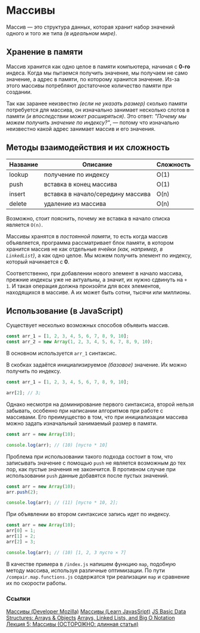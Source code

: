 # Массивы

Массив — это структура данных, которая хранит набор значений одного и того же типа _(в идеальном мире)_.

## Хранение в памяти

Массив хранится как одно целое в памяти компьютера, начиная с **0-го** индеса. Когда мы пытаемся получить значение, мы получаем не само значение, а адрес в памяти, по которому хранится значение. Из-за этого массивы потребляют достаточное количество памяти при создании.

Так как заранее неизвестно _(если не указать размер)_ сколько памяти потребуется для массива, он изначально занимает несколько слотов в памяти _(и впоследствии может расширяться)_. Это ответ: _"Почему мы можем получить значение по индексу?"_, — потому что изначально неизвестно какой адрес занимает массив и его значения.

## Методы взаимодействия и их сложность

| Название | Описание                          | Сложность |
| -------- | --------------------------------- | --------- |
| lookup   | получение по индексу              | O(1)      |
| push     | вставка в конец массива           | O(1)      |
| insert   | вставка в начало/середину массива | O(n)      |
| delete   | удаление из массива               | O(n)      |

Возможно, стоит пояснить, почему же вставка в начало списка является `O(n)`.

Массивы хранятся в _постоянной памяти_, то есть когда массив объявляется, программа рассматривает блок памяти, в котором хранится массив не как отдельные ячейки _(как, например, в `LinkedList`)_, а как одно целое. Мы можем получить элемент по индексу, который начинается с **0**.

Соответственно, при добавлении нового элемент в начало массива, прежние индексы уже не актуальны, а значит, их нужно сдвинуть на `+ 1`. И такая операция должна произойти для всех элементов, находящихся в массиве. А их может быть сотни, тысячи или миллионы.

## Использование (в JavaScript)

Существует несколько возможных способов объявить массив.

```javascript
const arr_1 = [1, 2, 3, 4, 5, 6, 7, 8, 9, 10];
const arr_2 = new Array(1, 2, 3, 4, 5, 6, 7, 8, 9, 10);
```

В основном используется `arr_1` синтаксис.

В скобках задаётся инициализируемое _(базовое)_ значение. Их можно получить по индексу.

```javascript
const arr_1 = [1, 2, 3, 4, 5, 6, 7, 8, 9, 10];

arr[2]; // 3;
```

Однако несмотря на доминирование первого синтаксиса, второй нельзя забывать, особенно при написании алгоритмов при работе с массивами. Его преимущество в том, что при инициализации массива можно задать изначальный занимаемый размер в памяти.

```javascript
const arr = new Array(10);

console.log(arr); // (10) [пусто * 10]
```

Проблема при использовании такого подхода состоит в том, что записывать значение с помощью `push` не является возможным до тех пор, как пустые значения не закончится. В противном случае при использовании `push` данные добавятся после пустых значений.

```javascript
const arr = new Array(10);
arr.push(2);

console.log(arr); // (11) [пусто * 10, 2];
```

При объявлении во втором синтаксисе запись идет по индексу.

```javascript
const arr = new Array(10);
arr[0] = 1;
arr[1] = 2;
arr[2] = 3;

console.log(arr); // (10) [1, 2, 3 пусто × 7]
```

В качестве примера в `/index.js` напишем функцию `map`, подобную методу массива, используя различные оптимизации.
По пути `/compair.map.functions.js` содержатся три реализации `map` и сравнение их по скорости работы.

### Ссылки

[Массивы (Developer Mozilla)](https://developer.mozilla.org/ru/docs/Learn/JavaScript/First_steps/Arrays)
[Массивы (Learn JavasSript)](https://learn.javascript.ru/array)
[JS Basic Data Structures: Arrays & Objects](https://github.com/freeCodeCamp/CurriculumExpansion/issues/90)
[Arrays, Linked Lists, and Big O Notation](https://medium.com/@mckenziefiege/arrays-linked-lists-and-big-o-notation-486727b6259b)
[Лекция 5: Массивы (ОСТОРОЖНО: длинная статья)](https://sve.openscience.academy/files/04657e410e45ccd4ef2464f258b46288.pdf)
